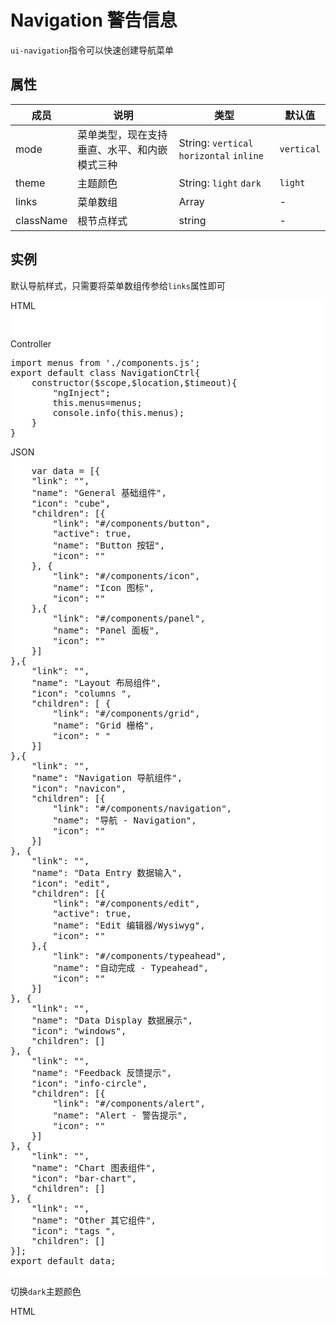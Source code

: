 # Navigation 警告信息

<p class="lead"><code>ui-navigation</code>指令可以快速创建导航菜单</p>

## 属性

| 成员       | 说明             | 类型               | 默认值       |
|-----------|-----------------|--------------------|-------------|
| mode    | 菜单类型，现在支持垂直、水平、和内嵌模式三种   | String: `vertical` `horizontal` `inline` | `vertical`       |
| theme      | 主题颜色 | String: `light` `dark`  |     `light`    |
| links     | 菜单数组  | Array |  -     |
| className     | 根节点样式  | string |  -     |

## 实例

默认导航样式，只需要将菜单数组传参给`links`属性即可

<div class="bs-example" style="background:#fff">
	<div class="row">
<div class="col-md-5">
<ui-navigation links="ctrl.menus" style="width:240px;margin:20px auto 0 auto"></ui-navigation>
</div>
<div class="col-md-7">
<ui-tabset  style="max-height:500px;overflow:auto">
<ui-tab>
<ui-tab-heading>HTML</ui-tab-heading>

<pre>
  <ui-navigation links="ctrl.menus" style="width:240px"></ui-navigation>
</pre>

</ui-tab>
<ui-tab>
<ui-tab-heading>Controller</ui-tab-heading>

<pre>
import menus from './components.js';
export default class NavigationCtrl{
    constructor($scope,$location,$timeout){
        "ngInject";
        this.menus=menus;
        console.info(this.menus);
    }
}
</pre>
</ui-tab>
<ui-tab>
<ui-tab-heading>JSON</ui-tab-heading>
<pre>
	var data = [{
    "link": "",
    "name": "General 基础组件",
    "icon": "cube",
    "children": [{
        "link": "#/components/button",
        "active": true,
        "name": "Button 按钮",
        "icon": ""
    }, {
        "link": "#/components/icon",
        "name": "Icon 图标",
        "icon": ""
    },{
        "link": "#/components/panel",
        "name": "Panel 面板",
        "icon": ""
    }]
},{
    "link": "",
    "name": "Layout 布局组件",
    "icon": "columns ",
    "children": [ {
        "link": "#/components/grid",
        "name": "Grid 栅格",
        "icon": " "
    }]
},{
    "link": "",
    "name": "Navigation 导航组件",
    "icon": "navicon",
    "children": [{
        "link": "#/components/navigation",
        "name": "导航 - Navigation",
        "icon": ""
    }]
}, {
    "link": "",
    "name": "Data Entry 数据输入",
    "icon": "edit",
    "children": [{
        "link": "#/components/edit",
        "active": true,
        "name": "Edit 编辑器/Wysiwyg",
        "icon": ""
    },{
        "link": "#/components/typeahead",
        "name": "自动完成 - Typeahead",
        "icon": ""
    }]
}, {
    "link": "",
    "name": "Data Display 数据展示",
    "icon": "windows",
    "children": []
}, {
    "link": "",
    "name": "Feedback 反馈提示",
    "icon": "info-circle",
    "children": [{
        "link": "#/components/alert",
        "name": "Alert - 警告提示",
        "icon": ""
    }]
}, {
    "link": "",
    "name": "Chart 图表组件",
    "icon": "bar-chart",
    "children": []
}, {
    "link": "",
    "name": "Other 其它组件",
    "icon": "tags ",
    "children": []
}];
export default data;

</pre>
</ui-tab>
</ui-tabset>
</div>
</div>
</div>

切换<code>dark</code>主题颜色

<div class="bs-example">
	<div class="row">
<div class="col-md-5">
<ui-navigation  theme="dark" links="ctrl.menus" style="width:240px;margin:20px auto 0 auto"></ui-navigation>
</div>
<div class="col-md-7">
<ui-tabset  style="max-height:500px;overflow:auto">
<ui-tab>
<ui-tab-heading>HTML</ui-tab-heading>

<pre>
  <ui-navigation theme="dark" links="ctrl.menus" style="width:240px"></ui-navigation>
</pre>

</ui-tab>
<ui-tab>
<!-- 
<br>
<ui-navigation theme="dark" links="ctrl.menus" style="width:240px"></ui-navigation>
<br>
<ui-navigation mode="horizontal" links="ctrl.menus" style="width:240px"></ui-navigation> -->


